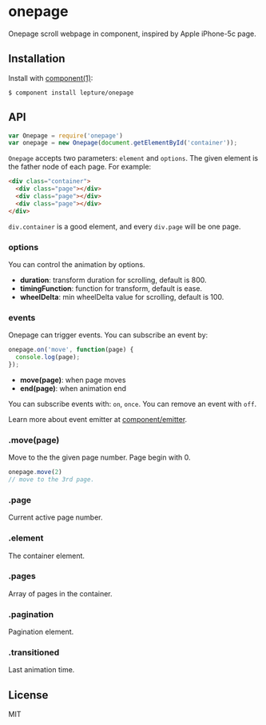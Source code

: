 
# onepage

Onepage scroll webpage in component, inspired by Apple iPhone-5c page.

## Installation

Install with [component(1)](http://component.io):

    $ component install lepture/onepage

## API

```js
var Onepage = require('onepage')
var onepage = new Onepage(document.getElementById('container'));
```

`Onepage` accepts two parameters: `element` and `options`. The given
element is the father node of each page. For example:

```html
<div class="container">
  <div class="page"></div>
  <div class="page"></div>
  <div class="page"></div>
</div>
```

`div.container` is a good element, and every `div.page` will be one page.

### options

You can control the animation by options.

- **duration**: transform duration for scrolling, default is 800.
- **timingFunction**: function for transform, default is ease.
- **wheelDelta**: min wheelDelta value for scrolling, default is 100.

### events

Onepage can trigger events. You can subscribe an event by:

```js
onepage.on('move', function(page) {
  console.log(page);
});
```

- **move(page)**: when page moves
- **end(page)**: when animation end

You can subscribe events with: `on`, `once`. You can remove an event with
`off`.

Learn more about event emitter at [component/emitter](https://github.com/component/emitter).

### .move(page)

Move to the the given page number. Page begin with 0.

```js
onepage.move(2)
// move to the 3rd page.
```

### .page

Current active page number.

### .element

The container element.

### .pages

Array of pages in the container.

### .pagination

Pagination element.

### .transitioned

Last animation time.

## License

MIT
